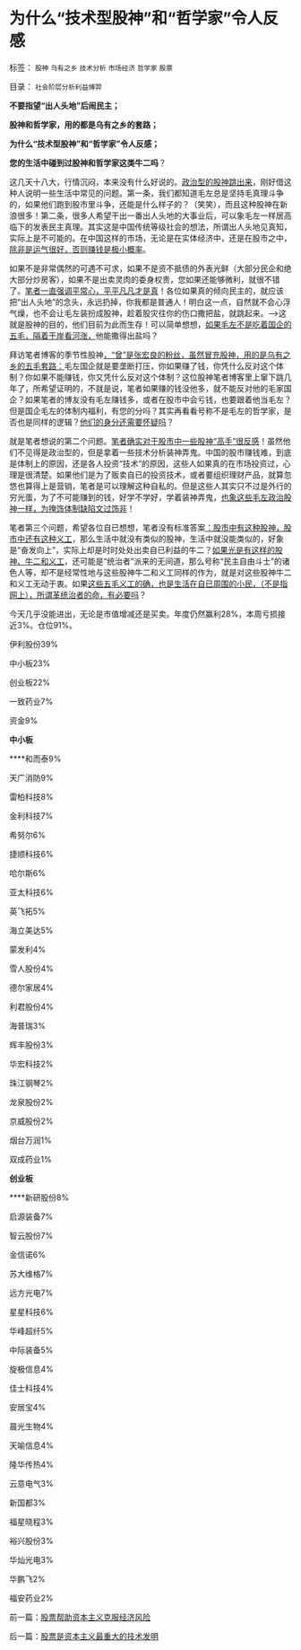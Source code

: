 # 为什么“技术型股神”和“哲学家”令人反感

标签： `股神` `乌有之乡` `技术分析` `市场经济` `哲学家` `股票` 

目录： `社会阶层分析利益博羿`

**不要指望“出人头地”后闹民主；**

**股神和哲学家，用的都是乌有之乡的套路；**

**为什么“技术型股神”和“哲学家”令人反感；**

**您的生活中碰到过股神和哲学家这类牛二吗**？

这几天十八大，行情沉闷，本来没有什么好说的。[政治型的股神跳出来](../../../2012/11/8/为什么有些富人还赖在国内不移民？.md)，刚好借这种人说明一些生活中常见的问题。第一条，我们都知道毛左总是坚持毛真理斗争的，如果他们跑到股市里斗争，还能是什么样子的？（笑笑），而且这种股神在新浪很多！第二条，很多人希望干出一番出人头地的大事业后，可以象毛左一样居高临下的发表民主真理。其实这是中国传统等级社会的想法，所谓出人头地见真知，实际上是不可能的。在中国这样的市场，无论是在实体经济中，还是在股市之中，[除非是运气很好，否则赚钱是极小概率](../../../2011/12/27/个案不具统计意义约束下的技术分析，未来波动无法预期.md)。

如果不是非常偶然的可遇不可求，如果不是资不抵债的外表光鲜（大部分民企和绝大部分炒房客），如果不是出卖灵肉的委身权贵，您如果还能够微利，就很不错了。[笔者一直强调平常心，平平凡凡才是真](../../../2009/8/7/生意难做，打肿脸充胖子的民营企业家.md)！各位如果真的倾向民主的，就应该把“出人头地”的念头，永远扔掉，你我都是普通人！明白这一点，自然就不会心浮气燥，也不会让毛左装扮成股神，趁着股灾往你的伤口撒把盐，就跳起来。——>这就是股神的目的，他们目前为此而生存！可以简单想想，[如果毛左不是吃着国企的五毛，隔着干岸看河涨，](../../../2012/7/19/很多公众仍然欣赏股神和公害的“良心”.md)他能撒得出盐吗？

拜访笔者博客的季节性股神[，“曾”是张宏良的粉丝，虽然冒充股神，用的是乌有之乡的五毛套路：](http://darthvad.blog.163.com/blog/static/53399470201082143559587/)毛左国企就是要垄断打压，你如果赚了钱，你凭什么反对这个体制？你如果不能赚钱，你又凭什么反对这个体制？这位股神笔者博客里上窜下跳几年了，所希望证明的，不就是说，笔者如果赚的钱没他多，就不能反对他的毛家国企？如果笔者的博友没有毛左赚钱多，或者在股市中会亏钱，也要跟着他当毛左？但是国企毛左的体制内福利，有您的分吗？其实再看看号称不是毛左的哲学家，是否也是同样的逻辑？[他们的身分还需要怀疑吗](../../../2012/3/27/骂，扣帽子，偷换概念.md)？

就是笔者想说的第二个问题。[笔者确实对于股市中一些股神“高手”很反感](../../../2011/12/28/天灾人祸妖孽生；凡有股灾多股神；.md)！虽然他们不见得是政治型的，但是拿着一些技术分析装神弄鬼。中国的股市赚钱难，到底是体制上的原因，还是各人投资“技术”的原因，这些人如果真的在市场投资过，心理是很清楚。如果他们是为了贩卖自已的投资技术，或者要组织理财产品，就算忽悠也算得上是营销，笔者是可以理解这种自私的。但是这些人其实只不过是外行的穷光蛋，为了不可能赚到的钱，好学不学好，学着装神弄鬼，[也象这些毛左政治股神一样，为掩饰体制缺陷文过饰非](../../../2012/1/6/技术分析绝对化的政治意义和股神的奋斗.md)！

笔者第三个问题，希望各位自已想想，笔者没有标准答案[：股市中有这种股神，股市中还有这种义工](../../../2011/12/29/A股百态是中国民主进程的活沙盘;中国国民民主素质确实低.md)，那么生活中就没有类似的股神，生活中就没能类似的，好象是“奋发向上”，实际上却是时时处处出卖自已利益的牛二？[如果光是有这样的股神、牛二和义工](../../../2009/8/24/先富起来的五毛义工慈善活动.md)，还可能是“统治者”派来的无间道，那么号称“民主自由斗士”的诸色人等，却不是经常性地与这些股神牛二和义工同样的作为，就是对这些股神牛二和义工无动于衷。如果[这些五毛义工的确，也是生活在自已周围的小民，（不是指网上），所谓革统治者的命，有必要吗](../../../2012/6/11/愚民公害总是某一层次的统治者；.md)？

今天几乎没能进出，无论是市值增减还是买卖。年度仍然赢利28%，本周亏损接近3%。仓位91%。

伊利股份39%

中小板23%

创业板22%

一致药业7%

资金9%

**中小板**

****和而泰9%

天广消防9%

雷柏科技8%

金利科技7%

希努尔6%

捷顺科技6%

哈尔斯6%

亚太科技6%

英飞拓5%

海立美达5%

蒙发利4%

雪人股份4%

德尔家居4%

利君股份4%

海普瑞3%

辉丰股份3%

华宏科技2%

珠江钢琴2%

龙泉股份2%

京威股份2%

烟台万润1%

双成药业1%

**创业板**

****新研股份8%

启源装备7%

智云股份7%

金信诺6%

苏大维格7%

远方光电7%

星星科技6%

华峰超纤5%

中际装备5%

旋极信息4%

佳士科技4%

安居宝4%

晨光生物4%

天喻信息4%

隆华传热4%

云意电气3%

新国都3%

福星晓程3%

裕兴股份3%

华灿光电3%

华鹏飞2%

福安药业2%

前一篇：[股票帮助资本主义克服经济风险](../../../2012/11/9/股票帮助资本主义克服经济风险.md)

后一篇：[股票是资本主义最重大的技术发明](../../../2012/11/10/股票是资本主义最重大的技术发明.md)